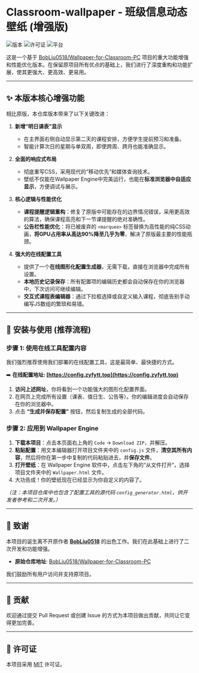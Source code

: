 # Classroom-wallpaper - 班级信息动态壁纸 (增强版)

![版本](https://img.shields.io/badge/version-v3.0%20Enhanced-blue)
![许可证](https://img.shields.io/badge/license-MIT-green)
![平台](https://img.shields.io/badge/platform-Wallpaper%20Engine%20%7C%20Web%20Browser-orange)

这是一个基于 [BobLiu0518/Wallpaper-for-Classroom-PC](https://github.com/BobLiu0518/Wallpaper-for-Classroom-PC) 项目的重大功能增强和性能优化版本。在保留原项目所有优点的基础上，我们进行了深度重构和功能扩展，使其更强大、更高效、更易用。


---

## ✨ 本版本核心增强功能

相比原版，本仓库版本带来了以下关键改进：

1.  **新增“明日课表”显示**
    -   在主界面右侧自动显示第二天的课程安排，方便学生提前预习和准备。
    -   智能计算次日的星期与单双周，即使跨周、跨月也能准确显示。

2.  **全面的响应式布局**
    -   彻底重写CSS，采用现代的“移动优先”和媒体查询技术。
    -   壁纸不仅能在Wallpaper Engine中完美运行，也能在**标准浏览器中自适应显示**，方便调试与展示。

3.  **核心逻辑与性能优化**
    -   **课程提醒逻辑重构**：修复了原版中可能存在的边界情况错误，采用更高效的算法，确保课程高亮和下一节课提醒的绝对准确性。
    -   **公告栏性能优化**：将已被废弃的 `<marquee>` 标签替换为高性能的纯CSS动画，**将GPU占用率从高达90%降至几乎为零**，解决了原版最主要的性能瓶颈。

4.  **强大的在线配置工具**
    -   提供了一个**在线图形化配置生成器**，无需下载，直接在浏览器中完成所有设置。
    -   **本地历史记录保存**：所有配置项的编辑历史都会自动保存在你的浏览器中，下次访问可继续编辑。
    -   **交互式课程表编辑器**：通过下拉框选择或自定义输入课程，彻底告别手动编写JS数组的繁琐和易错。

---

## 🚀 安装与使用 (推荐流程)

### 步骤 1: 使用在线工具配置内容

我们强烈推荐使用我们部署的在线配置工具，这是最简单、最快捷的方式。

➡️ **在线配置地址: [https://config.zyfytt.top](https://config.zyfytt.top)**

1.  **访问上述网址**，你将看到一个功能强大的图形化配置界面。
2.  在网页上完成所有设置（课表、值日生、公告等）。你的编辑进度会自动保存在你的浏览器中。
3.  点击 **“生成并保存配置”** 按钮，然后复制生成的全部代码。

### 步骤 2: 应用到 Wallpaper Engine

1.  **下载本项目**：点击本页面右上角的 `Code` -> `Download ZIP`，并解压。
2.  **粘贴配置**：用文本编辑器打开项目文件夹中的 `config.js` 文件，**清空其所有内容**，然后将你在第一步中复制的代码粘贴进去，并**保存文件**。
3.  **打开壁纸**：在 Wallpaper Engine 软件中，点击左下角的“从文件打开”，选择项目文件夹中的 `Wallpaper.html` 文件。
4.  大功告成！你的壁纸现在已经显示为你自定义的内容了。

*（注：本项目仓库中也包含了配置工具的源代码 `config_generator.html`，供开发者参考和二次开发。）*

---

## 🌟 致谢

本项目的诞生离不开原作者 **[BobLiu0518](https://github.com/BobLiu0518)** 的出色工作。我们在此基础上进行了二次开发和功能增强。

-   **原始仓库地址**: [BobLiu0518/Wallpaper-for-Classroom-PC](https://github.com/BobLiu0518/Wallpaper-for-Classroom-PC)

我们鼓励所有用户访问并支持原项目。

---

## 🤝 贡献

欢迎通过提交 Pull Request 或创建 Issue 的方式为本项目做出贡献，共同让它变得更加完善。

---

## 📄 许可证

本项目采用 [MIT](LICENSE) 许可证。
